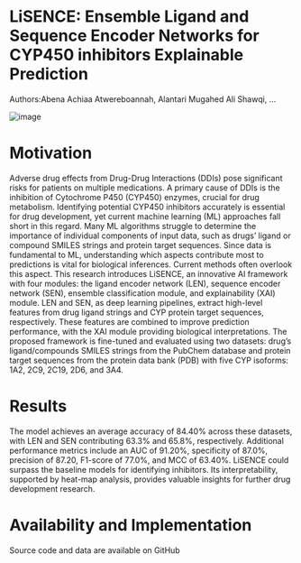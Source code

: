 # LiSENCE: Ensemble Ligand and Sequence Encoder Networks for CYP450 inhibitors Explainable Prediction 

Authors:Abena Achiaa Atwereboannah, Alantari Mugahed Ali Shawqi, ...

![image](https://github.com/user-attachments/assets/3137abef-5892-4029-a438-3da777e2d33a)

# Motivation
Adverse drug effects from Drug-Drug Interactions (DDIs) pose significant risks for patients on multiple medications. A primary cause of DDIs is the inhibition of Cytochrome P450 (CYP450) enzymes, crucial for drug metabolism. Identifying potential CYP450 inhibitors accurately is essential for drug development, yet current machine learning (ML) approaches fall short in this regard. Many ML algorithms struggle to determine the importance of individual components of input data, such as drugs’ ligand or compound SMILES strings and protein target sequences. Since data is fundamental to ML, understanding which aspects contribute most to predictions is vital for biological inferences. Current methods often overlook this aspect. This research introduces LiSENCE, an innovative AI framework with four modules: the ligand encoder network (LEN), sequence encoder network (SEN), ensemble classification module, and explainability (XAI) module. LEN and SEN, as deep learning pipelines, extract high-level features from drug ligand strings and CYP protein target sequences, respectively. These features are combined to improve prediction performance, with the XAI module providing biological interpretations. The proposed framework is fine-tuned and evaluated using two datasets: drug’s ligand/compounds SMILES strings from the PubChem database and protein target sequences from the protein data bank (PDB) with five CYP isoforms: 1A2, 2C9, 2C19, 2D6, and 3A4. 

# Results
The model achieves an average accuracy of 84.40% across these datasets, with LEN and SEN contributing 63.3% and 65.8%, respectively. Additional performance metrics include an AUC of 91.20%, specificity of 87.0%, precision of 87.20, F1-score of 77.0%, and MCC of 63.40%. LiSENCE could surpass the baseline models for identifying inhibitors. Its interpretability, supported by heat-map analysis, provides valuable insights for further drug development research.

# Availability and Implementation
Source code and data are available on GitHub
